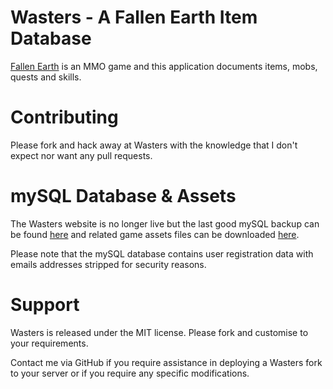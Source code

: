 # Wasters - A Fallen Earth Item Database

[Fallen Earth](http://store.steampowered.com/app/113420/?snr=1_7_15__13) is an MMO game and this application documents items, mobs, quests and skills.

# Contributing

Please fork and hack away at Wasters with the knowledge that I don't expect nor want any pull requests.

# mySQL Database & Assets

The Wasters website is no longer live but the last good mySQL backup can be found [here](https://docs.google.com/file/d/0B2xRA2XRBSZaSTdrc2E1dE5zUVE/edit?usp=sharing) and related game assets files can be downloaded [here](https://docs.google.com/file/d/0B2xRA2XRBSZaRHptbWllN29Hd0U/edit?usp=sharing).

Please note that the mySQL database contains user registration data with emails addresses stripped for security reasons.

# Support

Wasters is released under the MIT license. Please fork and customise to your requirements.

Contact me via GitHub if you require assistance in deploying a Wasters fork to your server or if you require any specific modifications.
